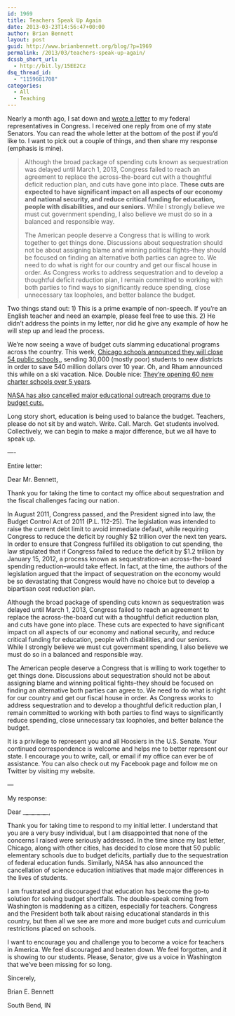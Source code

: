 ```yaml
---
id: 1969
title: Teachers Speak Up Again
date: 2013-03-23T14:56:47+00:00
author: Brian Bennett
layout: post
guid: http://www.brianbennett.org/blog/?p=1969
permalink: /2013/03/teachers-speak-up-again/
dcssb_short_url:
  - http://bit.ly/15EE2Cz
dsq_thread_id:
  - "1159681708"
categories:
  - All
  - Teaching
---
```

Nearly a month ago, I sat down and [wrote a letter](http://blog.ohheybrian.com/teachers-speak-up/) to my federal representatives in Congress. I received one reply from one of my state Senators. You can read the whole letter at the bottom of the post if you&#8217;d like to. I want to pick out a couple of things, and then share my response (emphasis is mine).

> Although the broad package of spending cuts known as sequestration was delayed until March 1, 2013, Congress failed to reach an agreement to replace the across-the-board cut with a thoughtful deficit reduction plan, and cuts have gone into place. **These cuts are expected to have significant impact on all aspects of our economy and national security, and reduce critical funding for education, people with disabilities, and our seniors.** While I strongly believe we must cut government spending, I also believe we must do so in a balanced and responsible way. 
> 
> The American people deserve a Congress that is willing to work together to get things done. Discussions about sequestration should not be about assigning blame and winning political fights&#8211;they should be focused on finding an alternative both parties can agree to. We need to do what is right for our country and get our fiscal house in order. As Congress works to address sequestration and to develop a thoughtful deficit reduction plan, I remain committed to working with both parties to find ways to significantly reduce spending, close unnecessary tax loopholes, and better balance the budget.

Two things stand out: 1) This is a prime example of non-speech. If you&#8217;re an English teacher and need an example, please feel free to use this. 2) He didn&#8217;t address the points in my letter, nor did he give any example of how he will step up and lead the process.

We&#8217;re now seeing a wave of budget cuts slamming educational programs across the country. This week, [Chicago schools announced they will close 54 public schools,](http://www.wbez.org/news/chicago-proposes-closing-53-elementary-schools-firing-staff-another-6-106202), sending 30,000 (mostly poor) students to new districts in order to save 540 million dollars over 10 year. Oh, and Rham announced this while on a ski vacation. Nice. Double nice: [They&#8217;re opening 60 new charter schools over 5 years](http://articles.chicagotribune.com/2012-05-16/news/ct-met-cps-charter-growth-20120517_1_charter-schools-charter-movement-cps-plans).

[NASA has also cancelled major educational outreach programs due to budget cuts.](http://www.universetoday.com/100949/sequester-cancels-nasa-outreach/)

Long story short, education is being used to balance the budget. Teachers, please do not sit by and watch. Write. Call. March. Get students involved. Collectively, we can begin to make a major difference, but we all have to speak up.

&#8212;-
  
Entire letter:
  
Dear Mr. Bennett,

Thank you for taking the time to contact my office about sequestration and the fiscal challenges facing our nation.

In August 2011, Congress passed, and the President signed into law, the Budget Control Act of 2011 (P.L. 112-25). The legislation was intended to raise the current debt limit to avoid immediate default, while requiring Congress to reduce the deficit by roughly $2 trillion over the next ten years. In order to ensure that Congress fulfilled its obligation to cut spending, the law stipulated that if Congress failed to reduce the deficit by $1.2 trillion by January 15, 2012, a process known as sequestration&#8211;an across-the-board spending reduction&#8211;would take effect. In fact, at the time, the authors of the legislation argued that the impact of sequestration on the economy would be so devastating that Congress would have no choice but to develop a bipartisan cost reduction plan.

Although the broad package of spending cuts known as sequestration was delayed until March 1, 2013, Congress failed to reach an agreement to replace the across-the-board cut with a thoughtful deficit reduction plan, and cuts have gone into place. These cuts are expected to have significant impact on all aspects of our economy and national security, and reduce critical funding for education, people with disabilities, and our seniors. While I strongly believe we must cut government spending, I also believe we must do so in a balanced and responsible way. 

The American people deserve a Congress that is willing to work together to get things done. Discussions about sequestration should not be about assigning blame and winning political fights&#8211;they should be focused on finding an alternative both parties can agree to. We need to do what is right for our country and get our fiscal house in order. As Congress works to address sequestration and to develop a thoughtful deficit reduction plan, I remain committed to working with both parties to find ways to significantly reduce spending, close unnecessary tax loopholes, and better balance the budget.

It is a privilege to represent you and all Hoosiers in the U.S. Senate. Your continued correspondence is welcome and helps me to better represent our state. I encourage you to write, call, or email if my office can ever be of assistance. You can also check out my Facebook page and follow me on Twitter by visiting my website.

&#8212;
  
My response:

Dear \___\___\___\___\___\___\___\____,

Thank you for taking time to respond to my initial letter. I understand that you are a very busy individual, but I am disappointed that none of the concerns I raised were seriously addressed. In the time since my last letter, Chicago, along with other cities, has decided to close more that 50 public elementary schools due to budget deficits, partially due to the sequestration of federal education funds. Similarly, NASA has also announced the cancellation of science education initiatives that made major differences in the lives of students.

I am frustrated and discouraged that education has become the go-to solution for solving budget shortfalls. The double-speak coming from Washington is maddening as a citizen, especially for teachers. Congress and the President both talk about raising educational standards in this country, but then all we see are more and more budget cuts and curriculum restrictions placed on schools. 

I want to encourage you and challenge you to become a voice for teachers in America. We feel discouraged and beaten down. We feel forgotten, and it is showing to our students. Please, Senator, give us a voice in Washington that we&#8217;ve been missing for so long.

Sincerely,
  
Brian E. Bennett
  
South Bend, IN